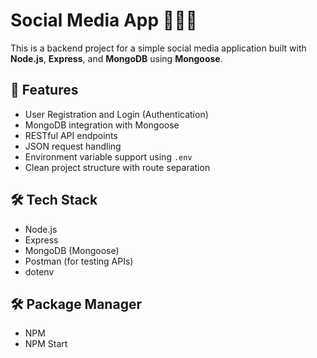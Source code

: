 # Social Media App 🧑‍🤝‍🧑

This is a backend project for a simple social media application built with **Node.js**, **Express**, and **MongoDB** using **Mongoose**.

## 🚀 Features

- User Registration and Login (Authentication)
- MongoDB integration with Mongoose
- RESTful API endpoints
- JSON request handling
- Environment variable support using `.env`
- Clean project structure with route separation

## 🛠 Tech Stack

- Node.js
- Express
- MongoDB (Mongoose)
- Postman (for testing APIs)
- dotenv

## 🛠 Package Manager

- NPM 
- NPM Start



